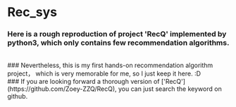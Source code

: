 # Rec_sys
### Here is a rough reproduction of project 'RecQ' implemented by python3, which only contains few recommendation algorithms.
<br>
### Nevertheless, this is my first hands-on recommendation algorithm project， which is very memorable for me, so I just keep it here. :D
<br>
### If you are looking forward a thorough version of ['RecQ'](https://github.com/Zoey-ZZQ/RecQ), you can just search the keyword on github.
